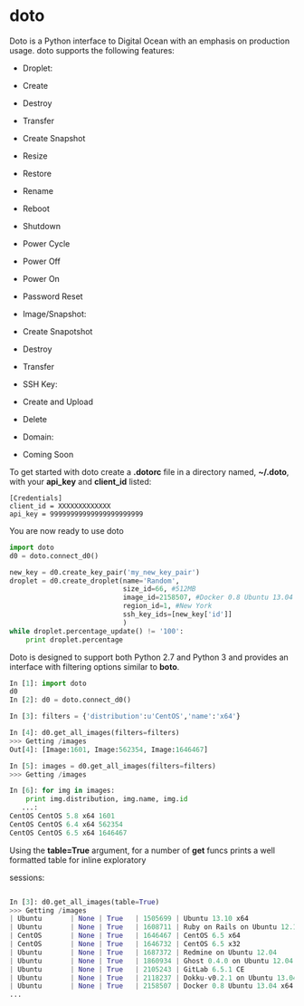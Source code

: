 doto
====

Doto is a Python interface to Digital Ocean with an emphasis on production usage.
doto supports the following features:

- Droplet:
 - Create
 - Destroy
 - Transfer
 - Create Snapshot
 - Resize
 - Restore
 - Rename
 - Reboot
 - Shutdown
 - Power Cycle
 - Power Off
 - Power On
 - Password Reset

- Image/Snapshot:
 - Create Snapotshot
 - Destroy
 - Transfer

- SSH Key:
 - Create and Upload
 - Delete

- Domain:
 - Coming Soon

To get started with doto create a **.dotorc** file in a directory named, **~/.doto**, with your **api_key**
and **client_id** listed:

```
[Credentials]
client_id = XXXXXXXXXXXXX
api_key = 99999999999999999999999
```

You are now ready to use doto

```python
import doto
d0 = doto.connect_d0()

new_key = d0.create_key_pair('my_new_key_pair')
droplet = d0.create_droplet(name='Random',
                            size_id=66, #512MB
                            image_id=2158507, #Docker 0.8 Ubuntu 13.04 x64
                            region_id=1, #New York
                            ssh_key_ids=[new_key['id']]
                            )
while droplet.percentage_update() != '100':
    print droplet.percentage
```

Doto is designed to support both Python 2.7 and Python 3 and provides an interface with filtering options similar to
**boto**.

```python
In [1]: import doto
d0
In [2]: d0 = doto.connect_d0()

In [3]: filters = {'distribution':u'CentOS','name':'x64'}

In [4]: d0.get_all_images(filters=filters)
>>> Getting /images
Out[4]: [Image:1601, Image:562354, Image:1646467]

In [5]: images = d0.get_all_images(filters=filters)
>>> Getting /images

In [6]: for img in images:
    print img.distribution, img.name, img.id
   ...:
CentOS CentOS 5.8 x64 1601
CentOS CentOS 6.4 x64 562354
CentOS CentOS 6.5 x64 1646467
```

Using the **table=True** argument, for a number of **get** funcs prints a well formatted table for inline exploratory

sessions:

```python

In [3]: d0.get_all_images(table=True)
>>> Getting /images
| Ubuntu       | None | True   | 1505699 | Ubuntu 13.10 x64                                |
| Ubuntu       | None | True   | 1608711 | Ruby on Rails on Ubuntu 12.10 (Nginx + Unicorn) |
| CentOS       | None | True   | 1646467 | CentOS 6.5 x64                                  |
| CentOS       | None | True   | 1646732 | CentOS 6.5 x32                                  |
| Ubuntu       | None | True   | 1687372 | Redmine on Ubuntu 12.04                         |
| Ubuntu       | None | True   | 1860934 | Ghost 0.4.0 on Ubuntu 12.04                     |
| Ubuntu       | None | True   | 2105243 | GitLab 6.5.1 CE                                 |
| Ubuntu       | None | True   | 2118237 | Dokku-v0.2.1 on Ubuntu 13.04                    |
| Ubuntu       | None | True   | 2158507 | Docker 0.8 Ubuntu 13.04 x64                     |
...
```
